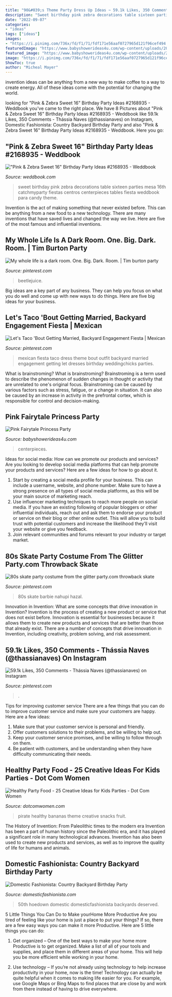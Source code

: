 ```yaml
---
title: "90&#039;s Theme Party Dress Up Ideas ~ 59.1k Likes, 350 Comments"
description: "Sweet birthday pink zebra decorations table sixteen parties mesa 16th catchmyparty fiestas centros centerpieces tables fiesta weddbook para candy theme"
date: "2022-09-07"
categories:
- "ideas"
tags: ["ideas"]
images:
- "https://i.pinimg.com/736x/fd/f1/71/fdf171e56aaf0727965d121f96cef494.jpg"
featuredImage: "https://www.babyshowerideas4u.com/wp-content/uploads/2014/01/princess-51.jpg"
featured_image: "https://www.babyshowerideas4u.com/wp-content/uploads/2014/01/princess-51.jpg"
image: "https://i.pinimg.com/736x/fd/f1/71/fdf171e56aaf0727965d121f96cef494.jpg"
ShowToc: true
author: "Micheal Mayer"
---
```



invention ideas can be anything from a new way to make coffee to a way to create energy. All of these ideas come with the potential for changing the world.

	

		
looking for &quot;Pink &amp; Zebra Sweet 16&quot; Birthday Party Ideas #2168935 - Weddbook you've came to the right place. We have 8 Pictures about &quot;Pink &amp; Zebra Sweet 16&quot; Birthday Party Ideas #2168935 - Weddbook like 59.1k Likes, 350 Comments - Thássia Naves (@thassianaves) on Instagram, Domestic Fashionista: Country Backyard Birthday Party and also &quot;Pink &amp; Zebra Sweet 16&quot; Birthday Party Ideas #2168935 - Weddbook. Here you go:
		
    
## &quot;Pink &amp; Zebra Sweet 16&quot; Birthday Party Ideas #2168935 - Weddbook

<img loading=lazy src="http://s3.weddbook.me/t1/2/1/6/2168935/pink-zebra-sweet-16-birthday-party-ideas.jpg" onerror="this.onerror=null;this.src='https://tse3.mm.bing.net/th?id=OIP.nHyiVBsItu5mC8UvCIGT2wHaMY&amp;pid=15.1';" alt="&quot;Pink &amp; Zebra Sweet 16&quot; Birthday Party Ideas #2168935 - Weddbook">

_Source: weddbook.com_

>sweet birthday pink zebra decorations table sixteen parties mesa 16th catchmyparty fiestas centros centerpieces tables fiesta weddbook para candy theme. 

	

Invention is the act of making something that never existed before. This can be anything from a new food to a new technology. There are many inventions that have saved lives and changed the way we live. Here are five of the most famous and influential inventions.

    
## My Whole Life Is A Dark Room. One. Big. Dark. Room. | Tim Burton Party

<img loading=lazy src="https://i.pinimg.com/736x/14/22/dd/1422dd99d908172b7d66f1dbfebf6af8.jpg" onerror="this.onerror=null;this.src='https://tse4.mm.bing.net/th?id=OIP.W1yWFvSHHvC1gJ5_Lx1ssQHaLH&amp;pid=15.1';" alt="My whole life is a dark room. One. Big. Dark. Room. | Tim burton party">

_Source: pinterest.com_

>beetlejuice. 

	

Big ideas are a key part of any business. They can help you focus on what you do well and come up with new ways to do things. Here are five big ideas for your business.

    
## Let&#039;s Taco &#039;Bout Getting Married, Backyard Engagement Fiesta | Mexican

<img loading=lazy src="https://i.pinimg.com/736x/b7/9a/51/b79a514478d3e9c1e0ea981e6ede67f7.jpg" onerror="this.onerror=null;this.src='https://tse2.mm.bing.net/th?id=OIP.jcTGA7WUsS5lOFds7D3AcQHaLH&amp;pid=15.1';" alt="Let&#039;s Taco &#039;Bout Getting Married, Backyard Engagement Fiesta | Mexican">

_Source: pinterest.com_

>mexican fiesta taco dress theme bout outfit backyard married engagement getting let dresses birthday weddingchicks parties. 

	

What is brainstroming?
What is brainstroming? Brainstroming is a term used to describe the phenomenon of sudden changes in thought or activity that are unrelated to one's original focus. Brainstroming can be caused by various factors such as stress, fatigue, or a change in situation. It can also be caused by an increase in activity in the prefrontal cortex, which is responsible for control and decision-making.

    
## Pink Fairytale Princess Party

<img loading=lazy src="https://www.babyshowerideas4u.com/wp-content/uploads/2014/01/princess-51.jpg" onerror="this.onerror=null;this.src='https://tse3.mm.bing.net/th?id=OIP.8FCeP8S5CYpfyLGueVRzTwHaLH&amp;pid=15.1';" alt="Pink Fairytale Princess Party">

_Source: babyshowerideas4u.com_

>centerpieces. 

	

Ideas for social media: How can we promote our products and services?
Are you looking to develop social media platforms that can help promote your products and services? Here are a few ideas for how to go about it. 
1. Start by creating a social media profile for your business. This can include a username, website, and phone number. Make sure to have a strong presence on all types of social media platforms, as this will be your main source of marketing reach. 
2. Use influencer marketing techniques to reach more people on social media. If you have an existing following of popular bloggers or other influential individuals, reach out and ask them to endorse your product or service on their blog or other online outlet. This will allow you to build trust with potential customers and increase the likelihood they’ll visit your website or give you feedback. 
3. Join relevant communities and forums relevant to your industry or target market.

    
## 80s Skate Party Costume From The Glitter Party.com Throwback Skate

<img loading=lazy src="https://i.pinimg.com/736x/16/fc/77/16fc7741fdb3c1671820d3d71d64b821.jpg" onerror="this.onerror=null;this.src='https://tse3.mm.bing.net/th?id=OIP.HSq1aoklAGGSrfyBC8jdUgHaHa&amp;pid=15.1';" alt="80s skate party costume from the glitter party.com throwback skate">

_Source: pinterest.com_

>80s skate barbie nahupi hazal. 

	

Innovation in Invention: What are some concepts that drive innovation in Invention?
Invention is the process of creating a new product or service that does not exist before. Innovation is essential for businesses because it allows them to create new products and services that are better than those that already exist. There are a number of concepts that drive innovation in Invention, including creativity, problem solving, and risk assessment.

    
## 59.1k Likes, 350 Comments - Thássia Naves (@thassianaves) On Instagram

<img loading=lazy src="https://i.pinimg.com/736x/fd/f1/71/fdf171e56aaf0727965d121f96cef494.jpg" onerror="this.onerror=null;this.src='https://tse1.mm.bing.net/th?id=OIP.SjmOcVB6xCGQC2cFNO5DCQHaJQ&amp;pid=15.1';" alt="59.1k Likes, 350 Comments - Thássia Naves (@thassianaves) on Instagram">

_Source: pinterest.com_

>. 

	

Tips for improving customer service
There are a few things that you can do to improve customer service and make sure your customers are happy. Here are a few ideas:
1. Make sure that your customer service is personal and friendly.
2. Offer customers solutions to their problems, and be willing to help out.
3. Keep your customer service promises, and be willing to follow through on them.
4. Be patient with customers, and be understanding when they have difficulty communicating their needs.

    
## Healthy Party Food - 25 Creative Ideas For Kids Parties - Dot Com Women

<img loading=lazy src="http://www.dotcomwomen.com/wp-content/uploads/2015/07/pirate-bananas.jpg" onerror="this.onerror=null;this.src='https://tse2.mm.bing.net/th?id=OIP.obsb4nGrjwftRG3C8cdKeQHaKi&amp;pid=15.1';" alt="Healthy Party Food - 25 Creative Ideas for Kids Parties - Dot Com Women">

_Source: dotcomwomen.com_

>pirate healthy bananas theme creative snacks fruit. 

	

The History of Invention: From Paleolithic times to the modern era
Invention has been a part of human history since the Paleolithic era, and it has played a significant role in many technological advances. Invention has also been used to create new products and services, as well as to improve the quality of life for humans and animals.

    
## Domestic Fashionista: Country Backyard Birthday Party

<img loading=lazy src="https://2.bp.blogspot.com/-az1vAIEr9tQ/Tl2Dx-TkHTI/AAAAAAAAI8I/PmGF5PrOJFY/s1600/country+bday-99.jpg" onerror="this.onerror=null;this.src='https://tse4.mm.bing.net/th?id=OIP.vqd8bva7xpD5jmphFOh6vQHaLE&amp;pid=15.1';" alt="Domestic Fashionista: Country Backyard Birthday Party">

_Source: domesticfashionista.com_

>50th hoedown domestic domesticfashionista backyards deserved. 

	

5 Little Things You Can Do to Make yourHome More Productive
Are you tired of feeling like your home is just a place to put your things? If so, there are a few easy ways you can make it more Productive. Here are 5 little things you can do:
1. Get organized – One of the best ways to make your home more Productive is to get organized. Make a list of all of your tools and supplies, and place them in different areas of your home. This will help you be more efficient while working in your home.

2. Use technology – If you’re not already using technology to help increase productivity in your home, now is the time! Technology can actually be quite helpful when it comes to making life easier for you. For example, use Google Maps or Bing Maps to find places that are close by and work from there instead of having to drive everywhere.


